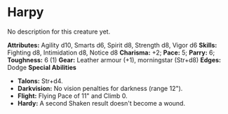 # Harpy

No description for this creature yet.

**Attributes:** Agility d10, Smarts d6, Spirit d8, Strength d8, Vigor
d6
**Skills:** Fighting d8, Intimidation d8, Notice d8
**Charisma:** +2; **Pace:** 5; **Parry:** 6; **Toughness:** 6 (1)
**Gear:** Leather armour (+1), morningstar (Str+d8)
**Edges:** Dodge
**Special Abilities**

- **Talons:** Str+d4.
- **Darkvision:** No vision penalties for darkness (range 12").
- **Flight:** Flying Pace of 11" and Climb 0.
- **Hardy:** A second Shaken result doesn't become a wound.
